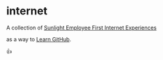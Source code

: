 internet
========

A collection of [Sunlight Employee First Internet Experiences](https://github.com/rebeccawilliams/internet/blob/master/experiences.md)  

as a way to [Learn GitHub](https://github.com/rebeccawilliams/internet/blob/master/LearnGitHub.md).

:thumbsup:
